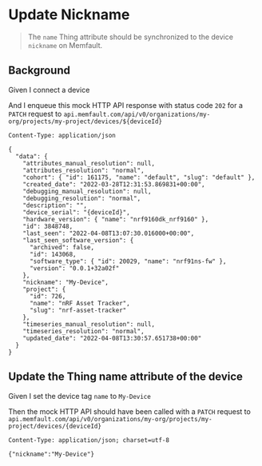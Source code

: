 # Update Nickname

> The `name` Thing attribute should be synchronized to the device `nickname` on
> Memfault.

## Background

Given I connect a device

<!-- Prepare the mock API responses. -->

And I enqueue this mock HTTP API response with status code `202` for a `PATCH`
request to
`api.memfault.com/api/v0/organizations/my-org/projects/my-project/devices/${deviceId}`

```
Content-Type: application/json

{
  "data": {
    "attributes_manual_resolution": null,
    "attributes_resolution": "normal",
    "cohort": { "id": 161175, "name": "default", "slug": "default" },
    "created_date": "2022-03-28T12:31:53.869831+00:00",
    "debugging_manual_resolution": null,
    "debugging_resolution": "normal",
    "description": "",
    "device_serial": "{deviceId}",
    "hardware_version": { "name": "nrf9160dk_nrf9160" },
    "id": 3848748,
    "last_seen": "2022-04-08T13:07:30.016000+00:00",
    "last_seen_software_version": {
      "archived": false,
      "id": 143068,
      "software_type": { "id": 20029, "name": "nrf91ns-fw" },
      "version": "0.0.1+32a02f"
    },
    "nickname": "My-Device",
    "project": {
      "id": 726,
      "name": "nRF Asset Tracker",
      "slug": "nrf-asset-tracker"
    },
    "timeseries_manual_resolution": null,
    "timeseries_resolution": "normal",
    "updated_date": "2022-04-08T13:30:57.651738+00:00"
  }
}
```

## Update the Thing name attribute of the device

Given I set the device tag `name` to `My-Device`

Then the mock HTTP API should have been called with a `PATCH` request to
`api.memfault.com/api/v0/organizations/my-org/projects/my-project/devices/{deviceId}`

```
Content-Type: application/json; charset=utf-8

{"nickname":"My-Device"}
```
